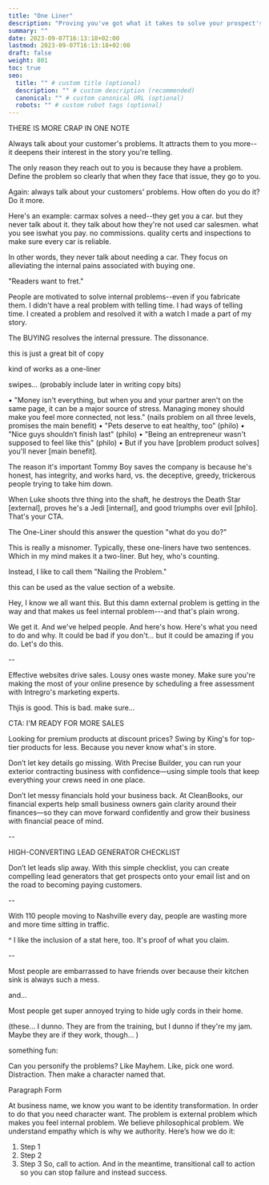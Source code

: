 ```yaml
---
title: "One Liner"
description: "Proving you've got what it takes to solve your prospect's problem."
summary: ""
date: 2023-09-07T16:13:18+02:00
lastmod: 2023-09-07T16:13:18+02:00
draft: false
weight: 801
toc: true
seo:
  title: "" # custom title (optional)
  description: "" # custom description (recommended)
  canonical: "" # custom canonical URL (optional)
  robots: "" # custom robot tags (optional)
---
```

THERE IS MORE CRAP IN ONE NOTE

Always talk about your customer's problems. It attracts them to you more--it deepens their interest in the story you're telling.

The only reason they reach out to you is because they have a problem. Define the problem so clearly that when they face that issue, they go to you.

Again: always talk about your customers' problems. How often do you do it? Do it more.

Here's an example: carmax solves a need--they get you a car. but they never talk about it. they talk about how they're not used car salesmen. what you see iswhat you pay. no commissions. quality certs and inspections to make sure every car is reliable.

In other words, they never talk about needing a car. They focus on alleviating the internal pains associated with buying one.

"Readers want to fret."

People are motivated to solve internal problems--even if you fabricate them. I didn't have a real problem with telling time. I had ways of telling time. I created a problem and resolved it with a watch I made a part of my story.

The BUYING resolves the internal pressure. The dissonance.

this is just a great bit of copy

kind of works as a one-liner


swipes… (probably include later in writing copy bits)

  • "Money isn't everything, but when you and your partner aren't on the same page, it can be a major source of stress. Managing money should make you feel more connected, not less." (nails problem on all three levels, promises the main benefit)
  • "Pets deserve to eat healthy, too" (philo)
  • "Nice guys shouldn’t finish last" (philo)
  • "Being an entrepreneur wasn't supposed to feel like this" (philo)
  • But if you have [problem product solves] you'll never [main benefit].

The reason it's important Tommy Boy saves the company is because he's honest, has integrity, and works hard, vs. the deceptive, greedy, trickerous people trying to take him down.

When Luke shoots thre thing into the shaft, he destroys the Death Star [external], proves he's a Jedi [internal], and good triumphs over evil [philo]. That's your CTA.

The One-Liner should this answer the question "what do you do?"

This is really a misnomer. Typically, these one-liners have two sentences. Which in my mind makes it a two-liner. But hey, who's counting.

Instead, I like to call them "Nailing the Problem."

this can be used as the value section of a website.

Hey, I know we all want this. But this damn external problem is getting in the way and that makes us feel internal problem---and that's plain wrong.

We get it. And we've helped people. And here's how. Here's what you need to do and why. It could be bad if you don't… but it could be amazing if you do. Let's do this.

--

Effective websites drive sales. Lousy ones waste money. Make sure you're making the most of your online presence by scheduling a free assessment with Intregro's marketing experts.

Thjis is good. This is bad. make sure…

CTA: I'M READY FOR MORE SALES

Looking for premium products at discount prices? Swing by King's for top-tier products for less. Because you never know what's in store.


Don’t let key details go missing. With Precise Builder, you can run your exterior contracting business with confidence—using simple tools that keep everything your crews need in one place.

Don’t let messy financials hold your business back. At CleanBooks, our financial experts help small business owners gain clarity around their finances—so they can move forward confidently and grow their business with financial peace of mind.

--

HIGH-CONVERTING LEAD GENERATOR CHECKLIST

Don’t let leads slip away. With this simple checklist, you can create compelling lead generators that get prospects onto your email list and on the road to becoming paying customers.

--

With 110 people moving to Nashville every day, people are wasting more and more time sitting in traffic.

^ I like the inclusion of a stat here, too. It's proof of what you claim.

--

Most people are embarrassed to have friends over because their kitchen sink is always such a mess.

and…

Most people get super annoyed trying to hide ugly cords in their home.

(these… I dunno. They are from the training, but I dunno if they're my jam. Maybe they are if they work, though… )


something fun:

Can you personify the problems? Like Mayhem. Like, pick one word. Distraction. Then make a character named that.

Paragraph Form

At business name, we know you want to be identity transformation.  In order to do that you need character want. The problem is external problem which makes you feel internal problem. We believe philosophical problem. We understand empathy which is why we authority.
Here’s how we do it:
  1. Step 1
  2. Step 2
  3. Step 3
So, call to action. And in the meantime, transitional call to action so you can stop failure and instead success.
